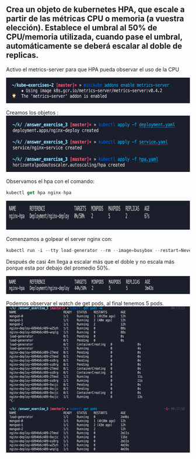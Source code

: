 ## Crea un objeto de kubernetes HPA, que escale a partir de las métricas CPU o memoria (a vuestra elección). Establece el umbral al 50% de CPU/memoria utilizada, cuando pase el umbral, automáticamente se deberá escalar al doble de replicas.

Activo el metrics-server para que HPA pueda observar el uso de la CPU

<img alt="" src="./image23.png" style="width: 601.70px; height: 70.67px; " title="">

Creamos los objetos :
<img alt="" src="./image16.png" style="width: 601.70px; height: 153.33px; " title="">

Observamos el hpa con el comando:

```jsx
kubectl get hpa nginx-hpa
```

<img alt="" src="./images1.png" style="width: 602.00px; height: 79.34px; " title="">

Comenzamos a golpear el server nginx con:

```jsx
kubectl run -i --tty load-generator --rm --image=busybox --restart=Never -- /bin/sh -c "while sleep 0.00000000001; do wget -q -O- http://192.168.64.4:32703; done"
```

Después de casi 4m llega a escalar más que el doble y  no escala más porque esta por debajo del promedio 50%.

<img alt="" src="./images21.png" style="width: 602.00px; height: 49.00px; " title="">

Podemos observar el watch de get pods, al final tenemos 5 pods.
<img alt="" src="./image11.png" style="width: 601.70px; height: 400.00px; " title="">
